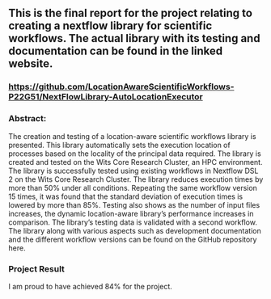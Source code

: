 ## This is the final report for the project relating to creating a nextflow library for scientific workflows. The actual library with its testing and documentation can be found in the linked website.

### https://github.com/LocationAwareScientificWorkflows-P22G51/NextFlowLibrary-AutoLocationExecutor

### Abstract: 

The creation and testing of a location-aware scientific workflows library is presented. This library automatically sets the
execution location of processes based on the locality of the principal data required. The library is created and tested on the Wits
Core Research Cluster, an HPC environment. The library is successfully tested using existing workflows in Nextflow DSL 2 on the
Wits Core Research Cluster. The library reduces execution times by more than 50% under all conditions. Repeating the same
workflow version 15 times, it was found that the standard deviation of execution times is lowered by more than 85%. Testing also
shows as the number of input files increases, the dynamic location-aware library’s performance increases in comparison. The library’s
testing data is validated with a second workflow. The library along with various aspects such as development documentation and
the different workflow versions can be found on the GitHub repository here.

### Project Result

I am proud to have achieved 84% for the project.

